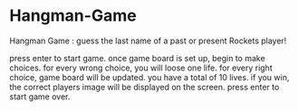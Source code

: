 # Hangman-Game
Hangman Game
: guess the last name of a past or present Rockets player!

press enter to start game. once game board is set up, begin to make choices. for every wrong choice, you will loose one life. for every right choice, game board will be updated. you have a total of 10 lives. if you win, the correct players image will be displayed on the screen. press enter to start game over. 